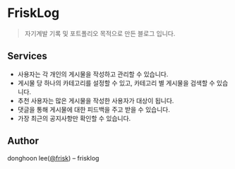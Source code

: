 # FriskLog
<blockquote>자기계발 기록 및 포트폴리오 목적으로 만든 블로그 입니다.</blockquote>


## Services
<ul>
<li>사용자는 각 개인의 게시물을 작성하고 관리할 수 있습니다.</li>
<li>게시물 당 하나의 카테고리를 설정할 수 있고, 카테고리 별 게시물을 검색할 수 있습니다.</li>
<li>추천 사용자는 많은 게시물을 작성한 사용자가 대상이 됩니다.</li>
<li>댓글을 통해 게시물에 대한 피드백을 주고 받을 수 있습니다.</li>
<li>가장 최근의 공지사항만 확인할 수 있습니다.</li>
</ul>

## Author
donghoon lee(<a href="https://github.com/donghoon4907">@frisk</a>) – frisklog

